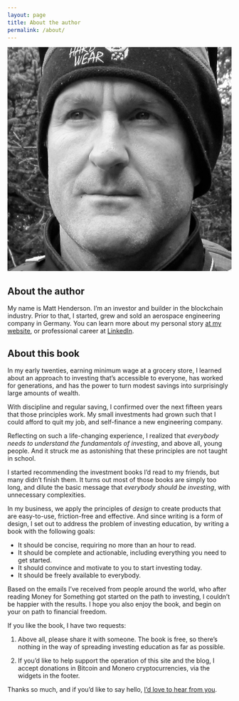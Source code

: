 ```yaml
---
layout: page
title: About the author
permalink: /about/
---
```


<div class="author-image">
  <img src="/assets/img/matt-black-and-white2.jpg">
</div>

## About the author

My name is Matt Henderson. I’m an investor and builder in the blockchain industry. Prior to that, I started, grew and sold an aerospace engineering company in Germany. You can learn more about my personal story [at my website](https://dafacto.com/about), or professional career at [LinkedIn](https://www.linkedin.com/in/dafacto/).

## About this book

In my early twenties, earning minimum wage at a grocery store, I learned about an approach to investing that’s accessible to everyone, has worked for generations, and has the power to turn modest savings into surprisingly large amounts of wealth.

With discipline and regular saving, I confirmed over the next fifteen years that those principles work. My small investments had grown such that I could afford to quit my job, and self-finance a new engineering company.

Reflecting on such a life-changing experience, I realized that *everybody needs to understand the fundamentals of investing*, and above all, young people. And it struck me as astonishing that these principles are not taught in school.

I started recommending the investment books I’d read to my friends, but many didn’t finish them. It turns out most of those books are simply too long, and dilute the basic message that *everybody should be investing*, with unnecessary complexities.

In my business, we apply the principles of *design* to create products that are easy-to-use, friction-free and effective. And since writing is a form of design, I set out to address the problem of investing education, by writing a book with the following goals:

- It should be concise, requiring no more than an hour to read.
- It should be complete and actionable, including everything you need to get started.
- It should convince and motivate to you to start investing today.
- It should be freely available to everybody.

Based on the emails I’ve received from people around the world, who after reading Money for Something got started on the path to investing, I couldn’t be happier with the results. I hope you also enjoy the book, and begin on your on path to financial freedom.

If you like the book, I have two requests:

1. Above all, please share it with someone. The book is free, so there’s nothing in the way of spreading investing education as far as possible.

2. If you’d like to help support the operation of this site and the blog, I accept donations in Bitcoin and Monero cryptocurrencies, via the widgets in the footer.

Thanks so much, and if you’d like to say hello, [I’d love to hear from you](https://dafacto.com/contact).



